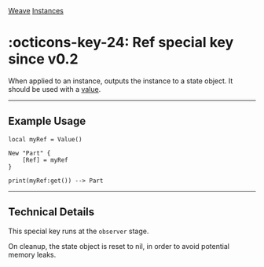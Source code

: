 <nav class="weavedoc-api-breadcrumbs">
	<a href="../..">Weave</a>
	<a href="..">Instances</a>
</nav>

<h1 class="weavedoc-api-header" markdown>
	<span class="weavedoc-api-icon" markdown>:octicons-key-24:</span>
	<span class="weavedoc-api-name">Ref</span>
	<span class="weavedoc-api-pills">
		<span class="weavedoc-api-pill-type">special key</span>
		<span class="weavedoc-api-pill-since">since v0.2</span>
	</span>
</h1>

When applied to an instance, outputs the instance to a state object. It should
be used with a [value](../state/value.md).

---

## Example Usage

```luau
local myRef = Value()

New "Part" {
    [Ref] = myRef
}

print(myRef:get()) --> Part
```

---

## Technical Details

This special key runs at the `observer` stage.

On cleanup, the state object is reset to nil, in order to avoid potential
memory leaks.
